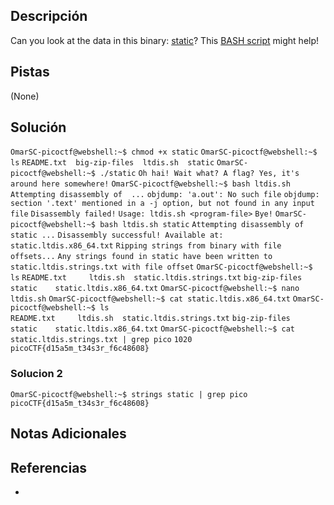## Descripción

Can you look at the data in this binary: [static](https://mercury.picoctf.net/static/7495259e963bd5b67d0fb8b616652618/static)? This [BASH script](https://mercury.picoctf.net/static/7495259e963bd5b67d0fb8b616652618/ltdis.sh) might help!
## Pistas

(None)

## Solución

`OmarSC-picoctf@webshell:~$ chmod +x static`
`OmarSC-picoctf@webshell:~$ ls`
`README.txt  big-zip-files  ltdis.sh  static`
`OmarSC-picoctf@webshell:~$ ./static`
`Oh hai! Wait what? A flag? Yes, it's around here somewhere!`
`OmarSC-picoctf@webshell:~$ bash ltdis.sh`
`Attempting disassembly of  ...`
`objdump: 'a.out': No such file`
`objdump: section '.text' mentioned in a -j option, but not found in any input file`
`Disassembly failed!`
`Usage: ltdis.sh <program-file>`
`Bye!`
`OmarSC-picoctf@webshell:~$ bash ltdis.sh static`
`Attempting disassembly of static ...`
`Disassembly successful! Available at: static.ltdis.x86_64.txt`
`Ripping strings from binary with file offsets...`
`Any strings found in static have been written to static.ltdis.strings.txt with file offset`
`OmarSC-picoctf@webshell:~$ ls`
`README.txt     ltdis.sh  static.ltdis.strings.txt`
`big-zip-files  static    static.ltdis.x86_64.txt`
`OmarSC-picoctf@webshell:~$ nano ltdis.sh`
`OmarSC-picoctf@webshell:~$ cat static.ltdis.x86_64.txt`
`OmarSC-picoctf@webshell:~$ ls`              
`README.txt     ltdis.sh  static.ltdis.strings.txt`
`big-zip-files  static    static.ltdis.x86_64.txt`
`OmarSC-picoctf@webshell:~$ cat static.ltdis.strings.txt | grep pico`
   `1020 picoCTF{d15a5m_t34s3r_f6c48608}`


### Solucion 2
`OmarSC-picoctf@webshell:~$ strings static | grep pico`
`picoCTF{d15a5m_t34s3r_f6c48608}`


## Notas Adicionales



## Referencias
- 

